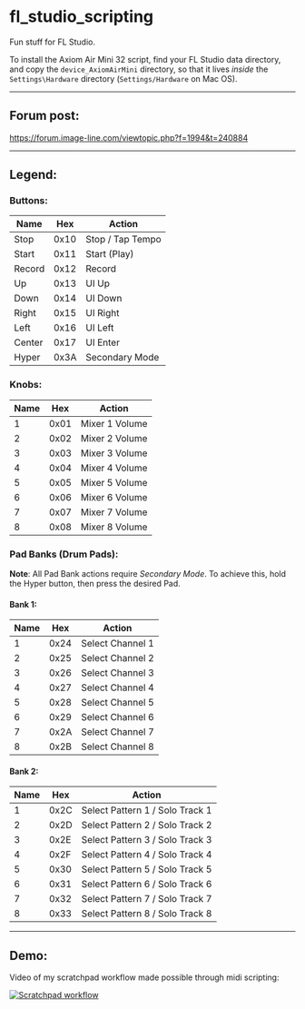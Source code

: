 # fl_studio_scripting

Fun stuff for FL Studio.

To install the Axiom Air Mini 32 script, find your FL Studio data directory, and copy the `device_AxiomAirMini` directory, so that it lives _inside_ the `Settings\Hardware` directory (`Settings/Hardware` on Mac OS).

---

## Forum post:

https://forum.image-line.com/viewtopic.php?f=1994&t=240884

---

## Legend:

### Buttons:

| Name   | Hex  | Action           |
| ------ | ---- | ---------------- |
| Stop   | 0x10 | Stop / Tap Tempo |
| Start  | 0x11 | Start (Play)     |
| Record | 0x12 | Record           |
| Up     | 0x13 | UI Up            |
| Down   | 0x14 | UI Down          |
| Right  | 0x15 | UI Right         |
| Left   | 0x16 | UI Left          |
| Center | 0x17 | UI Enter         |
| Hyper  | 0x3A | Secondary Mode   |

### Knobs:

| Name | Hex  | Action         |
| ---- | ---- | -------------- |
| 1    | 0x01 | Mixer 1 Volume |
| 2    | 0x02 | Mixer 2 Volume |
| 3    | 0x03 | Mixer 3 Volume |
| 4    | 0x04 | Mixer 4 Volume |
| 5    | 0x05 | Mixer 5 Volume |
| 6    | 0x06 | Mixer 6 Volume |
| 7    | 0x07 | Mixer 7 Volume |
| 8    | 0x08 | Mixer 8 Volume |

### Pad Banks (Drum Pads):

**Note**:
All Pad Bank actions require _Secondary Mode_. To achieve this,
hold the Hyper button, then press the desired Pad.

#### Bank 1:

| Name | Hex  | Action           |
| ---- | ---- | ---------------- |
| 1    | 0x24 | Select Channel 1 |
| 2    | 0x25 | Select Channel 2 |
| 3    | 0x26 | Select Channel 3 |
| 4    | 0x27 | Select Channel 4 |
| 5    | 0x28 | Select Channel 5 |
| 6    | 0x29 | Select Channel 6 |
| 7    | 0x2A | Select Channel 7 |
| 8    | 0x2B | Select Channel 8 |

#### Bank 2:

| Name | Hex  | Action                          |
| ---- | ---- | ------------------------------- |
| 1    | 0x2C | Select Pattern 1 / Solo Track 1 |
| 2    | 0x2D | Select Pattern 2 / Solo Track 2 |
| 3    | 0x2E | Select Pattern 3 / Solo Track 3 |
| 4    | 0x2F | Select Pattern 4 / Solo Track 4 |
| 5    | 0x30 | Select Pattern 5 / Solo Track 5 |
| 6    | 0x31 | Select Pattern 6 / Solo Track 6 |
| 7    | 0x32 | Select Pattern 7 / Solo Track 7 |
| 8    | 0x33 | Select Pattern 8 / Solo Track 8 |

---

## Demo:

Video of my scratchpad workflow made possible through midi scripting:

[![Scratchpad workflow](https://img.youtube.com/vi/VGsCKOv_wKg/0.jpg)](https://www.youtube.com/watch?v=VGsCKOv_wKg)
